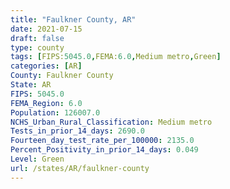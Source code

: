 ```yaml
---
title: "Faulkner County, AR"
date: 2021-07-15
draft: false
type: county
tags: [FIPS:5045.0,FEMA:6.0,Medium metro,Green]
categories: [AR]
County: Faulkner County
State: AR
FIPS: 5045.0
FEMA_Region: 6.0
Population: 126007.0
NCHS_Urban_Rural_Classification: Medium metro
Tests_in_prior_14_days: 2690.0
Fourteen_day_test_rate_per_100000: 2135.0
Percent_Positivity_in_prior_14_days: 0.049
Level: Green
url: /states/AR/faulkner-county
---
```



